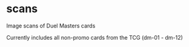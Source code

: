 # scans

Image scans of Duel Masters cards

Currently includes all non-promo cards from the TCG (dm-01 - dm-12)
